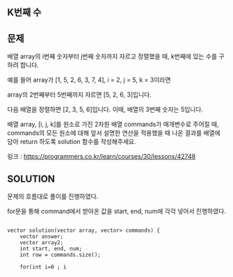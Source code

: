 K번째 수
--------
문제
----
배열 array의 i번째 숫자부터 j번째 숫자까지 자르고 정렬했을 때, k번째에 있는 수를 구하려 합니다.

예를 들어 array가 [1, 5, 2, 6, 3, 7, 4], i = 2, j = 5, k = 3이라면

array의 2번째부터 5번째까지 자르면 [5, 2, 6, 3]입니다.

다음 배열을 정렬하면 [2, 3, 5, 6]입니다. 
이때, 배열의 3번째 숫자는 5입니다.

배열 array, [i, j, k]를 원소로 가진 2차원 배열 commands가 매개변수로 주어질 때, 
commands의 모든 원소에 대해 앞서 설명한 연산을 적용했을 때 나온 결과를 배열에 담아 return 하도록 solution 함수를 작성해주세요.

링크 : <https://programmers.co.kr/learn/courses/30/lessons/42748>


SOLUTION
---------
문제의 흐름대로 풀이를 진행하였다.

for문을 통해 command에서 받아온 값을 start, end, num에 각각 넣어서 진행하였다.

<pre>
<code>
vector<int> solution(vector<int> array, vector<vector<int>> commands) {
    vector<int> answer;
    vector<int> array2;
    int start, end, num;
    int row = commands.size();

    for(int i=0 ; i<row ; i++)
    {
        start = commands[i][0];
        end = commands[i][1];
        num = commands[i][2];

        for(int j=start-1 ; j<end ; j++)
            array2.push_back(array[j]);
        sort(array2.begin(), array2.end());
        answer.push_back(array2[num-1]);
        for(int j : array2)
            array2.pop_back();
    }

    return answer;
}
</code>
</pre>



